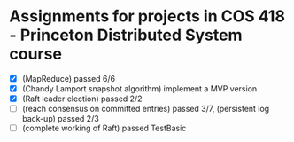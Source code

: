 # Assignments for projects in COS 418 - Princeton Distributed System course

* [x] (MapReduce) passed 6/6 
* [x] (Chandy Lamport snapshot algorithm) implement a MVP version 
* [x] (Raft leader election) passed 2/2
* [ ] (reach consensus on committed entries) passed 3/7, (persistent log back-up) passed 2/3
* [ ] (complete working of Raft) passed TestBasic 

